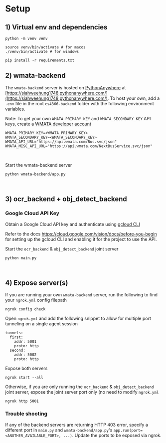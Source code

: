 # Setup

## 1) Virtual env and dependencies
```
python -m venv venv

source venv/bin/activate # for macos
./venv/bin/activate # for windows

pip install -r requirements.txt
```


## 2) wmata-backend
The `wmata-backend` server is hosted on [PythonAnywhere](https://www.pythonanywhere.com/) at [https://siahweehung1748.pythonanywhere.com/](https://siahweehung1748.pythonanywhere.com/).
To host your own, add a `.env` file in the root `cs4366-backend` folder with the following environment variables.

Note: To get your own `WMATA_PRIMARY_KEY` and `WMATA_SECONDARY_KEY` API keys, create a [WMATA developer account](https://developer.wmata.com/)
```
WMATA_PRIMARY_KEY=<WMATA_PRIMARY_KEY>
WMATA_SECONDARY_KEY=<WMATA_SECONDARY_KEY>
WMATA_API_URL="https://api.wmata.com/Bus.svc/json"
WMATA_MISC_API_URL="https://api.wmata.com/NextBusService.svc/json"
```
<br/>

Start the wmata-backend server
```
python wmata-backend/app.py
```

<br/>

## 3) ocr_backend + obj_detect_backend
### Google Cloud API Key
Obtain a Google Cloud API key and authenticate using [gcloud CLI](https://cloud.google.com/docs/authentication/gcloud)  

Refer to the docs https://cloud.google.com/vision/docs/before-you-begin for setting up the gcloud CLI and enabling it for the project to use the API.

Start the `ocr_backend` & `obj_detect_backend` joint server
```
python main.py
```
<br/>

## 4) Expose server(s)

If you are running your own `wmata-backend` server, run the following to find your `ngrok.yml` config filepath
```
ngrok config check
```

Open `ngrok.yml` and add the following snippet to allow for multiple port tunneling on a single agent session
```
tunnels:
  first:
    addr: 5001
    proto: http
  second:
    addr: 5002
    proto: http
```

Expose both servers
```
ngrok start --all
```

Otherwise, if you are only running the `ocr_backend` & `obj_detect_backend` joint server, expose the joint server port only (no need to modify `ngrok.yml`
```
ngrok http 5001
```

### Trouble shooting 
If any of the backend servers are returning HTTP 403 error, specify a different port in `main.py` and `wmata-backend/app.py`'s `app.run(port=<ANOTHER_AVAILABLE_PORT>, ...)`. Update the ports to be exposed via ngrok.

